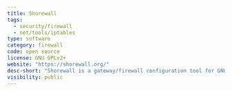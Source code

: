 ```yaml
---
title: Shorewall
tags:
  - security/firewall
  - net/tools/iptables
type: software
category: firewall
code: open source
license: GNU GPLv2+
website: "https://shorewall.org/"
desc-short: "Shorewall is a gateway/firewall configuration tool for GNU/Linux.\nFor a high level description of Shorewall, see the [Introduction to Shorewall](https://shorewall.org/Introduction.html). To review Shorewall functionality, see the [Features Page](https://shorewall.org/shorewall_features.htm).\n"
visibility: public
---
```

